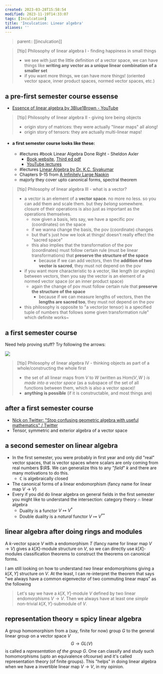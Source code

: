 ```yaml
---
created: 2023-03-28T15:58:54
modified: 2023-11-19T14:33:07
tags: [Inculcation]
title: 'Inculcation: Linear algebra'
aliases: ''
---
```


> parent:: [[inculcation]]


> [!tip] Philosophy of linear algebra I - finding happiness in small things
> - we see with just the little definition of a vector space, we can have things like  **writing any vector as a unique linear combination of a smaller set**
> - if you want more things, we can have more things! (oriented vector space, inner product spaces, normed vector spaces, etc.)

## a pre-first semester course essense

- [Essence of linear algebra by 3Blue1Brown - YouTube](https://www.youtube.com/playlist?list=PLZHQObOWTQDPD3MizzM2xVFitgF8hE_ab)

> [!tip] Philosophy of linear algebra II - giving lore being objects
> - origin story of matrices: they were actually "linear maps" all along!
> - origin story of tensors: they are actually multi-linear maps!

- #### a first semester course looks like these:
	- #lectures #book Linear Algebra Done Right - Sheldon Axler
		- [Book website](https://linear.axler.net/), [Third ed pdf](http://library.lol/main/FA472BC434699EFE0F9BD5DC4E2E595E)
		- [YouTube lectures](https://www.youtube.com/playlist?list=PLGAnmvB9m7zOBVCZBUUmSinFV0wEir2Vw)
	- #lectures [Linear Algebra by Dr. K.C. Sivakumar](https://www.youtube.com/playlist?list=PLbMVogVj5nJQ2vsW_hmyvVfO4GYWaaPp7)
	- Chapters 9-15 from [A Infinitely Large Napkin](https://venhance.github.io/napkin/Napkin.pdf)
	- majorly they cover upto canonical forms, spectral theorem

> [!tip] Philosophy of linear algebra III - what is a vector?
> - a vector is an element of a **vector space**. no more no less. so you can add them and scale them. but they *belong* somewhere. closure of their operations is also just as important as the operations themselves.
> 	- now given a basis, lets say, we have a specific pov (coordinates) on the space
> 	- if we wanna change the basis, the pov (coordinate) changes
> 	- but that's just how we look at things! doesn't really effect the "sacred space"
> 	- this also implies that the transformation of the pov (coordinates) must follow certain rule (must be linear transformations) that **preserve the structure of the space**
> 		- because if we can add vectors, then the **addition of two vector is sacred**, they must not depend on the pov
> - if you want more characteristic to a vector, like length (or angles) between vectors, then you say the vector is an element of a normed vector space (or an inner product space)
> 	- again the change of pov must follow certain rule that **preserve the structure of the space**
> 		- because if we can measure lengths of vectors, then the **lengths are sacred too**, they must not depend on the pov
> - this philosophy is opposite to "a vector(or tensor) is a specified tuple of numbers that follows some given transformation rule" which definite works~

## a first semester course

Need help proving stuff? Try following the arrows:

![](https://i.imgur.com/Jf457uG.png)


> [!tip] Philosophy of linear algebra IV - thinking objects as part of a whole/constructing the whole first
> - the set of all linear maps from $V$ to $W$ (written as $\mathsf{Hom}(V,W$ ) *is made into a vector space* (as a subspace of the set of all functions between them, which is also a vector space)!
> - **anything is possible** (if it is constructable, and most things are)



## after a first semester course

- [Nick on Twitter: "Stop confusing geometric algebra with useful mathematics" / Twitter](https://twitter.com/anisomorphism/status/1630250818388500480)
- Tensor, symmetric and exterior algebra of a vector space


## a second semester on linear algebra

- In the first semester, you were probably in first year and only did "real" vector spaces, that is vector spaces where scalars are only coming from real numbers $\R$. We can generalize this to any "*field*" $k$ and there are many motivations to do this.
	- $\mathbb{C}$ is algebraically closed 
- The canonical forms of a linear endomorphism (fancy name for linear map $V\to V$)
- Every if you did do linear algebra on general fields in the first semester you might like to understand the intersection: category theory $\cap$ linear algebra
	- Duality is a functor $V\mapsto V^{*}$
	- Double duality is a *natural* functor $V \mapsto V^{**}$

## linear algebra after doing rings and modules

A $k$-vector space $V$ with a endomorphism $T$ (fancy name for linear map $V\to V$) gives a $k[X]$-module structure on $V$, so we can directly use $k[X]$-modules classification theorems to construct the theorems on canonical forms.

I am still looking on how to understand *two* linear endomorphisms giving a $k[X,Y]$ structure on $V$. At the least, I can re-interpret the theorem that says "we always have a common eigenvector of two commuting linear maps" as the following

> Let's say we have a $k[X,Y]$-module $V$ defined by two linear endomorphisms $V\to V$. Then we always have at least one *simple* non-trivial $k[X,Y]$-submodule of $V$. 

## representation theory = spicy linear algebra

A group homomorphism from a (say, finite for now) group $G$ to the general linear group on a vector space $V$  $$ G \to {GL}(V) $$ is called a *representation of the group $G$*. One can classify and study such homomorphisms (upto an equivalence ofcourse) and it's called representation theory (of finite groups). This "helps" in doing linear algebra when we have a invertible linear map $V\to V$, in my opinion.

